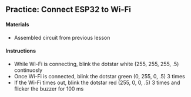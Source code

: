 ## Practice: Connect ESP32 to Wi-Fi

#### Materials
 - Assembled circuit from previous lesson

#### Instructions
 - While Wi-Fi is connecting, blink the dotstar white (255, 255, 255, .5) continuosly
 - Once Wi-Fi is connected, blink the dotstar green (0, 255, 0, .5) 3 times
 - If the Wi-Fi times out, blink the dotstar red (255, 0, 0, .5) 3 times and flicker the buzzer for 100 ms
